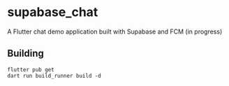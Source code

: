 # supabase_chat

A Flutter chat demo application built with Supabase and FCM (in progress)

## Building

```shell
flutter pub get
dart run build_runner build -d
```
